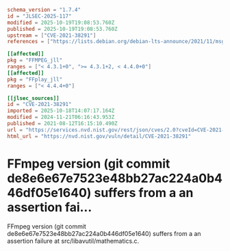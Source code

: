 ```toml
schema_version = "1.7.4"
id = "JLSEC-2025-117"
modified = 2025-10-19T19:08:53.760Z
published = 2025-10-19T19:08:53.760Z
upstream = ["CVE-2021-38291"]
references = ["https://lists.debian.org/debian-lts-announce/2021/11/msg00012.html", "https://security.gentoo.org/glsa/202312-14", "https://trac.ffmpeg.org/ticket/9312", "https://www.debian.org/security/2021/dsa-4990", "https://www.debian.org/security/2021/dsa-4998", "https://lists.debian.org/debian-lts-announce/2021/11/msg00012.html", "https://security.gentoo.org/glsa/202312-14", "https://trac.ffmpeg.org/ticket/9312", "https://www.debian.org/security/2021/dsa-4990", "https://www.debian.org/security/2021/dsa-4998"]

[[affected]]
pkg = "FFMPEG_jll"
ranges = ["< 4.3.1+0", ">= 4.3.1+2, < 4.4.0+0"]
[[affected]]
pkg = "FFplay_jll"
ranges = ["< 4.4.4+0"]

[[jlsec_sources]]
id = "CVE-2021-38291"
imported = 2025-10-18T14:07:17.164Z
modified = 2024-11-21T06:16:43.953Z
published = 2021-08-12T16:15:10.490Z
url = "https://services.nvd.nist.gov/rest/json/cves/2.0?cveId=CVE-2021-38291"
html_url = "https://nvd.nist.gov/vuln/detail/CVE-2021-38291"
```

# FFmpeg version (git commit de8e6e67e7523e48bb27ac224a0b446df05e1640) suffers from a an assertion fai...

FFmpeg version (git commit de8e6e67e7523e48bb27ac224a0b446df05e1640) suffers from a an assertion failure at src/libavutil/mathematics.c.

